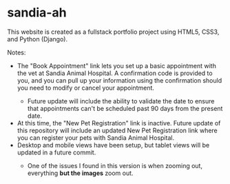 # sandia-ah
This website is created as a fullstack portfolio project using HTML5, CSS3, and Python (Django).

Notes:
<ul>
  <li>The "Book Appointment" link lets you set up a basic appointment with the vet at Sandia Animal Hospital. A confirmation code is provided to you, and you can pull up your information using the confirmation should you need to modify or cancel your appointment.</li>
    <ul>
      <li>Future update will include the ability to validate the date to ensure that appointments can't be scheduled past 90 days from the present date.</li>
    </ul>
  <li>At this time, the "New Pet Registration" link is inactive. Future update of this repository will include an updated New Pet Registration link where you can register your pets with Sandia Animal Hospital.</li>
  <li>Desktop and mobile views have been setup, but tablet views will be updated in a future commit.</li>
    <ul>
      <li>One of the issues I found in this version is when zooming out, everything <b>but the images</b> zoom out.</li>
    </ul>
</ul>